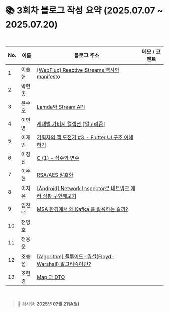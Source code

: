 # 📚 3회차 블로그 작성 요약 (2025.07.07 ~ 2025.07.20)

<br>

| No. | 이름  | 블로그 주소                                                                                    | 메모 / 코멘트 |
|-----|-----|-------------------------------------------------------------------------------------------|----------|
| 1   | 이승현 | [[WebFlux] Reactive Streams 역사와 manifesto](https://ssddo-story.tistory.com/66)            |          |
| 2   | 박현종 |                                                                                           |          |
| 3   | 윤수오 | [Lamda와 Stream API](https://velog.io/@dbstndh12/Java-Lamda%EC%99%80-Stream-API)           |          |
| 4   | 이민영 | [세대별 가비지 컬렉션 [알고리즘]](https://stylish-minyoung.tistory.com/211)                            |          |
| 5   | 이재민 | [기획자의 앱 도전기 #3 - Flutter UI 구조 이해하기](https://jam-scribble.tistory.com/41)                 |          |
| 6   | 이정진 | [C (1) - 상수와 변수](https://freshdev.tistory.com/57)                                         |          |
| 7   | 이주현 | [RSA/AES 암호화](https://jujus.gitbook.io/jutrongs-docs/my-storage/computer-science/rsa-aes) |          |
| 8   | 이지은 | [[Android] Network Inspector로 네트워크 에러 상황 구현해보기](https://ji-eeeun.tistory.com/125)         |          |
| 9   | 임진택 | [MSA 환경에서 왜 Kafka 를 활용하는 걸까?](https://taekt.tistory.com/41)                               |          |
| 10  | 전영호 |                                                                                           |          |
| 11  | 전용운 |                                                                                           |          |
| 12  | 조승섭 | [[Algorithm] 플루이드-워셜(Floyd-Warshall) 알고리즘이란?](https://seopseophaeee.tistory.com/9)                |          |
| 13  | 조현경 | [ Map 과 DTO ](https://velog.io/@edocnuyh/Map-%EA%B3%BC-DTO)                               |          |

<br>

> 📌 검사일: **2025년 07월 21일(월)**
